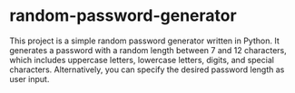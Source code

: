 # random-password-generator
This project is a simple random password generator written in Python. It generates a password with a random length between 7 and 12 characters, which includes uppercase letters, lowercase letters, digits, and special characters. Alternatively, you can specify the desired password length as user input.
